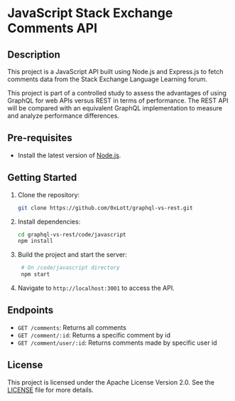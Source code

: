 # JavaScript Stack Exchange Comments API

## Description

This project is a JavaScript API built using Node.js and Express.js to fetch comments data from the Stack Exchange Language Learning forum.

This project is part of a controlled study to assess the advantages of using GraphQL for web APIs versus REST in terms of performance. The REST API will be compared with an equivalent GraphQL implementation to measure and analyze performance differences.

## Pre-requisites

- Install the latest version of [Node.js](https://nodejs.org/en/).

## Getting Started

1. Clone the repository:

   ```bash
   git clone https://github.com/0xLott/graphql-vs-rest.git
   ```

2. Install dependencies:

   ```bash
   cd graphql-vs-rest/code/javascript
   npm install
   ```

3. Build the project and start the server:

   ```bash
    # On /code/javascript directory
    npm start
   ```

4. Navigate to `http://localhost:3001` to access the API.

## Endpoints

- `GET /comments`: Returns all comments
- `GET /comment/:id`: Returns a specific comment by id
- `GET /comment/user/:id`: Returns comments made by specific user id

## License

This project is licensed under the Apache License
Version 2.0. See the [LICENSE](https://github.com/0xLott/graphql-vs-rest/blob/main/LICENSE) file for more details.
